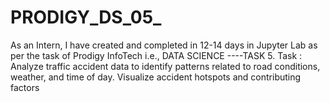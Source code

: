 # PRODIGY_DS_05_
As an Intern, I have created and completed in 12-14 days in Jupyter Lab as per the task of Prodigy InfoTech i.e., DATA SCIENCE ----TASK 5. Task : Analyze traffic accident data to identify patterns related to road conditions, weather, and time of day. Visualize accident hotspots and contributing factors
